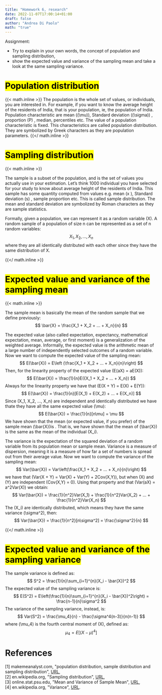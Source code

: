```yaml
---
title: "Homework 6, research"
date: 2022-11-07T17:00:14+01:00
draft: false
author: "Andrea Di Paolo"
math: "true"
---
```

Assignment:
<ul>
    <li>Try to explain in your own words, the concept of population and sampling distribution, </li>
    <li>show the expected value and variance of the sampling mean and take a look at the same sampling variance.</li>
</ul>
<!--more-->

# <mark> Population distribution </mark>
{{< math.inline >}}
The population is the whole set of values, or individuals, you are interested in. For example, if you want to know the average height of the residents of India, that is your population, ie, the population of India.
Population characteristic are mean (\(\mu\)), Standard deviation (\(\sigma\)) , proportion (P) , median,  percentiles etc. The value of a population characteristic is fixed. This characteristics are called population distribution. They are symbolized by Greek characters as they are population parameters.
{{</ math.inline >}}

# <mark> Sampling distribution </mark>
{{< math.inline >}}

The sample is a subset of the population, and is the set of values you actually use in your estimation. Let’s think 1000 individual you have selected for your study to know about average height of the residents of India. This sample has some quantity computed from values e.g.  mean (x ), Standard deviation (s) , sample proportion etc. This is called sample distribution. The mean and standard deviation are symbolized by Roman characters as they are sample statistics.<br> 

Formally, given a population, we can represent it as a random variable \(X\). A random sample of a population of size n can be represented as a set of n random variables:
$$
    X_1, X_2, ..., X_n
$$
where they are all identically distributed with each other since they have the same distribution of X.
 
{{</ math.inline >}}
# <mark> Expected value and variance of the sampling mean </mark>
{{< math.inline >}}

The sample mean is basically the mean of the random sample that we define previously:
$$
    \bar{X} = \frac{X_1 + X_2 + ... + X_n}{n}
$$

The expected value (also called expectation, expectancy, mathematical expectation, mean, average, or first moment) is a generalization of the weighted average. Informally, the expected value is the arithmetic mean of a large number of independently selected outcomes of a random variable.
Now we want to compute the expected value of the sampling mean:
$$
    E(\bar{X}) = E\left (\frac{X_1 + X_2 + ... + X_n}{n}\right)
$$
Then, for the linearity property of the expected value \(E(aX) = aE(X)\):
$$
    E(\bar{X}) = \frac{1}{n}E({X_1 + X_2 + ... + X_n})
$$
Always for the linearity property we have that \(E(X + Y) = E(X) + E(Y)\):
$$
    E(\bar{X}) = \frac{1}{n}[E(X_1) + E(X_2) + ... + E(X_n)]
$$
Since \(X_1, X_2, ..., X_n\) are independent and identically distributed we have thate they have all the same expected value \(\mu\):
$$
    E(\bar{X}) = \frac{1}{n}[n\mu] = \mu
$$
We have shown that the mean (or expected value, if you prefer) of the sample mean \(\bar{X}\)is . That is, we have shown that the mean of \(\bar{X}\) is the same as the mean of the individual \(X_i\).

The variance is the expectation of the squared deviation of a random variable from its population mean or sample mean. Variance is a measure of dispersion, meaning it is a measure of how far a set of numbers is spread out from their average value.
Now we want to compute the variance of the sampling mean:
$$
    Var(\bar{X}) = Var\left(\frac{X_1 + X_2 + ... + X_n}{n}\right)
$$
we have that \(Var(X + Y) = Var(X) + Var(Y) + 2Cov(X,Y)\), but when \(X\) and \(Y\) are independent \(Cov(X,Y) = 0\). Using that property and that \(Var(aX) = a^2Var(X)\) we obtain:
$$
    Var(\bar{X}) = \frac{1}{n^2}Var(X_1) + \frac{1}{n^2}Var(X_2) + ... + \frac{1}{n^2}Var(X_n)  
$$
The \(X_i\) are identically distributed, which means they have the same variance \(\sigma^2\), then:
$$
    Var(\bar{X}) = \frac{1}{n^2}[n\sigma^2] = \frac{\sigma^2}{n}
$$

{{</ math.inline >}}
# <mark> Expected value and variance of the sampling variance </mark>
The sample variance is defined as: 
$$
    S^2 = \frac{1}{n}\sum_{i=1}^{n}(X_i - \bar{X})^2
$$
The expected value of the sampling variance is:
$$
    E(S^2) = E\left(\frac{1}{n}\sum_{i=1}^{n}(X_i - \bar{X})^2\right) = \frac{n-1}{n}\sigma^2
$$
The variance of the sampling variance, instead, is:
$$
    Var(S^2) = \frac{\mu_4}{n} - \frac{\sigma^4(n-3)}{n(n-1)}
$$
where \(\mu_4\) is the fourth central moment of \(X\), defined as:
$$
    \mu_4 = E[(X-\mu)^4]
$$
# References
[1] makemeanalyst.com, "population distribution, sample distribution and sampling distribution", [URL](https://makemeanalyst.com/observational-studies-and-experiments/population-distribution-sample-distribution-and-sampling-distribution/), <br>
[2] en.wikipedia.org, "Sampling distribution", [URL](https://en.wikipedia.org/wiki/Sampling_distribution), <br>
[3] online.stat.psu.edu, "Mean and Variance of Sample Mean", [URL](https://online.stat.psu.edu/stat414/lesson/24/24.4), <br>
[4] en.wikipedia.org, "Variance", [URL](https://en.wikipedia.org/wiki/Variance).